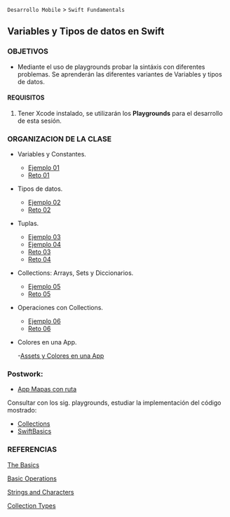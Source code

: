 
`Desarrollo Mobile` > `Swift Fundamentals`

## Variables y Tipos de datos en Swift 

### OBJETIVOS 

- Mediante el uso de playgrounds probar la sintáxis con diferentes problemas. Se aprenderán las diferentes variantes de Variables y tipos de datos.


#### REQUISITOS

1. Tener Xcode instalado, se utilizarán los **Playgrounds** para el desarrollo de esta sesión.


### ORGANIZACION DE LA CLASE 

-  Variables y Constantes. 

	- [Ejemplo 01](Ejemplo-01)
	- [Reto 01](Reto-01)

- Tipos de datos.

	- [Ejemplo 02](Ejemplo-02)
	- [Reto 02](Reto-02)

- Tuplas.

	- [Ejemplo 03](Ejemplo-03)
	- [Ejemplo 04](Ejemplo-04)
	- [Reto 03](Reto-03)
	- [Reto 04](Reto-04)

- Collections: Arrays, Sets y Diccionarios.

	- [Ejemplo 05](Ejemplo-05)
	- [Reto 05](Reto-05)

- Operaciones con Collections.

	- [Ejemplo 06](Ejemplo-06)
	- [Reto 06](Reto-06)

- Colores en una App.

	-[Assets y Colores en una App](Ejemplo-07)

### Postwork:

- [App Mapas con ruta](Postwork)

Consultar con los sig. playgrounds, estudiar la implementación del código mostrado:

- [Collections](Collections.playground)
- [SwiftBasics](SwiftBasics.playground)


### REFERENCIAS

[The Basics](https://docs.swift.org/swift-book/LanguageGuide/TheBasics.html)

[Basic Operations](https://docs.swift.org/swift-book/LanguageGuide/BasicOperators.html)

[Strings and Characters](https://docs.swift.org/swift-book/LanguageGuide/StringsAndCharacters.html)

[Collection Types](https://docs.swift.org/swift-book/LanguageGuide/CollectionTypes.html)



